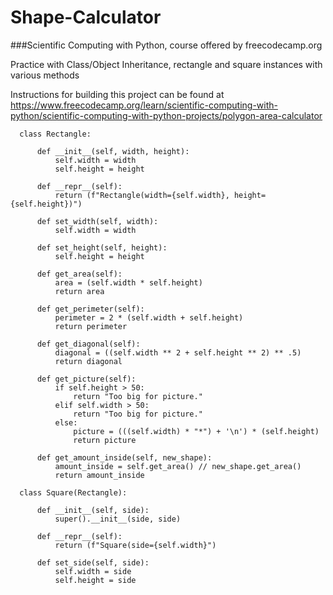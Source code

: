 # Shape-Calculator

###Scientific Computing with Python, course offered by freecodecamp.org

Practice with Class/Object Inheritance, rectangle and square instances with various methods

Instructions for building this project can be found at https://www.freecodecamp.org/learn/scientific-computing-with-python/scientific-computing-with-python-projects/polygon-area-calculator


      class Rectangle:

          def __init__(self, width, height):
              self.width = width
              self.height = height 

          def __repr__(self):
              return (f"Rectangle(width={self.width}, height={self.height})")

          def set_width(self, width):
              self.width = width

          def set_height(self, height):
              self.height = height

          def get_area(self):
              area = (self.width * self.height)
              return area

          def get_perimeter(self):
              perimeter = 2 * (self.width + self.height)
              return perimeter

          def get_diagonal(self):
              diagonal = ((self.width ** 2 + self.height ** 2) ** .5)
              return diagonal

          def get_picture(self):
              if self.height > 50:
                  return "Too big for picture."
              elif self.width > 50:
                  return "Too big for picture."
              else:
                  picture = (((self.width) * "*") + '\n') * (self.height)
                  return picture

          def get_amount_inside(self, new_shape):   
              amount_inside = self.get_area() // new_shape.get_area()
              return amount_inside

      class Square(Rectangle):

          def __init__(self, side):
              super().__init__(side, side) 

          def __repr__(self):
              return (f"Square(side={self.width}")

          def set_side(self, side):
              self.width = side
              self.height = side
